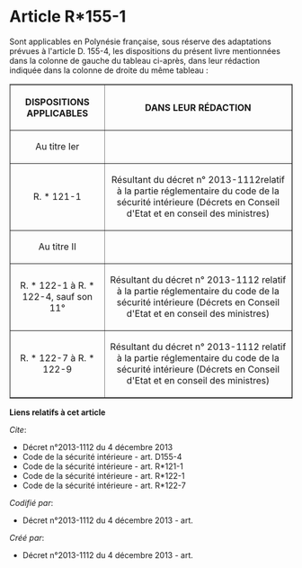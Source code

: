 # Article R*155-1 

Sont applicables en Polynésie française, sous réserve des adaptations prévues à l'article D. 155-4, les dispositions du
présent livre mentionnées dans la colonne de gauche du tableau ci-après, dans leur rédaction indiquée dans la colonne de
droite du même tableau : 

<table border="1">
      <tbody>
        <tr>
          <th>

DISPOSITIONS APPLICABLES 

</th>
          <th>

DANS LEUR RÉDACTION 

</th>
        </tr>
        <tr>
          <td align="center">

Au titre Ier 

</td>
          <td align="center">

</td>
        </tr>
        <tr>
          <td align="center">

R. * 121-1 

</td>
          <td align="center">

Résultant du décret n° 2013-1112relatif à la partie réglementaire du code de la sécurité intérieure (Décrets en Conseil
d'Etat et en conseil des ministres) 

</td>
        </tr>
        <tr>
          <td align="center">

Au titre II 

</td>
          <td align="center">

</td>
        </tr>
        <tr>
          <td align="center">

R. * 122-1 à R. * 122-4, sauf son 11° 

</td>
          <td align="center">

Résultant du décret n° 2013-1112 relatif à la partie réglementaire du code de la sécurité intérieure (Décrets en Conseil
d'Etat et en conseil des ministres) 

</td>
        </tr>
        <tr>
          <td align="center">

R. * 122-7 à R. * 122-9 

</td>
          <td align="center">

Résultant du décret n° 2013-1112 relatif à la partie réglementaire du code de la sécurité intérieure (Décrets en Conseil
d'Etat et en conseil des ministres)

</td>
        </tr>
      </tbody>
    </table>

**Liens relatifs à cet article**

_Cite_:

  - Décret n°2013-1112 du 4 décembre 2013
  - Code de la sécurité intérieure - art. D155-4
  - Code de la sécurité intérieure - art. R*121-1
  - Code de la sécurité intérieure - art. R*122-1
  - Code de la sécurité intérieure - art. R*122-7

_Codifié par_:

  - Décret n°2013-1112 du 4 décembre 2013 - art.

_Créé par_:

  - Décret n°2013-1112 du 4 décembre 2013 - art.
